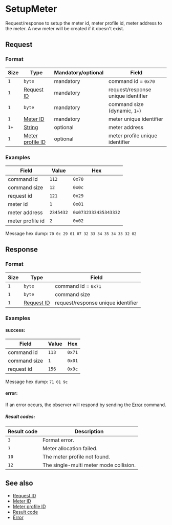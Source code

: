 # SetupMeter

Request/response to setup the meter id, meter profile id, meter address to the meter.
A new meter will be created if it doesn't exist.


## Request

### Format

| Size | Type                                             | Mandatory/optional | Field                              |
| ---- | ------------------------------------------------ | ------------------ | ---------------------------------- |
| `1`  | `byte`                                           | mandatory          | command id = `0x70`                |
| `1`  | [Request ID](../types.md#request-id)             | mandatory          | request/response unique identifier |
| `1`  | `byte`                                           | mandatory          | command size (dynamic, `1+`)       |
| `1`  | [Meter ID](../types.md#meter-id)                 | mandatory          | meter unique identifier            |
| `1+` | [String](../types.md#string)                     | optional           | meter address                      |
| `1`  | [Meter profile ID](../types.md#meter-profile-id) | optional           | meter profile unique identifier    |


### Examples

| Field            | Value     | Hex                  |
| ---------------- | --------- | -------------------- |
| command id       | `112`     | `0x70`               |
| command size     | `12`      | `0x0c`               |
| request id       | `121`     | `0x29`               |
| meter id         | `1`       | `0x01`               |
| meter address    | `2345432` | `0x0732333435343332` |
| meter profile id | `2`       | `0x02`               |

Message hex dump: `70 0c 29 01 07 32 33 34 35 34 33 32 02`


## Response

### Format

| Size | Type                                 | Field                              |
| ---- | ------------------------------------ | ---------------------------------- |
| `1`  | `byte`                               | command id = `0x71`                |
| `1`  | `byte`                               | command size                       |
| `1`  | [Request ID](../types.md#request-id) | request/response unique identifier |


### Examples

#### success:

| Field        | Value | Hex    |
| ------------ | ----- | ------ |
| command id   | `113` | `0x71` |
| command size | `1`   | `0x01` |
| request id   | `156` | `0x9c` |

Message hex dump: `71 01 9c`

#### error:

If an error occurs, the observer will respond by sending the [Error](./uplink/Error.md) command.

##### Result codes:

| Result code | Description                            |
| ----------- | -------------------------------------- |
| `3`         | Format error.                          |
| `7`         | Meter allocation failed.               |
| `10`        | The meter profile not found.           |
| `12`        | The single-multi meter mode collision. |


## See also

* [Request ID](../types.md#request-id)
* [Meter ID](../types.md#meter-id)
* [Meter profile ID](../types.md#meter-profile-id)
* [Result code](../types.md#result-code)
* [Error](./uplink/Error.md)
